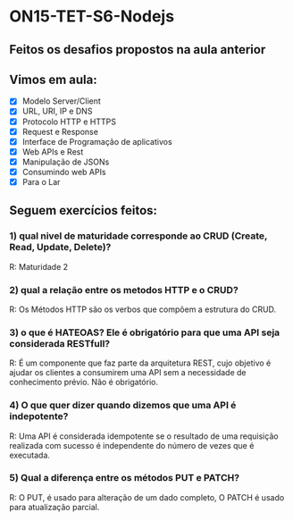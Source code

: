# ON15-TET-S6-Nodejs

## Feitos os desafios propostos na aula anterior

## Vimos em aula: 
- [x] Modelo Server/Client
- [x]  URL, URI, IP e DNS
- [x]  Protocolo HTTP e HTTPS
- [x]  Request e Response
- [x]  Interface de Programação de aplicativos
- [x]  Web APIs e Rest
- [x]  Manipulação de JSONs
- [x]  Consumindo web APIs
- [x]  Para o Lar

## Seguem exercícios feitos:

### 1) qual nivel de maturidade corresponde ao CRUD (Create, Read, Update, Delete)?
R: Maturidade 2

### 2) qual a relação entre os metodos HTTP e o CRUD?
R: Os Métodos HTTP são os verbos que compõem a estrutura do CRUD.

### 3) o que é HATEOAS? Ele é obrigatório para que uma API seja considerada RESTfull?
R: É um componente que faz parte da arquitetura REST, cujo objetivo é ajudar os clientes a consumirem uma API sem a necessidade de conhecimento prévio. Não é obrigatório.

### 4) O que quer dizer quando dizemos que uma API é indepotente?
R: Uma API é considerada idempotente se o resultado de uma requisição realizada com sucesso é independente do número de vezes que é executada.

### 5) Qual a diferença entre os métodos PUT e PATCH?
R: O PUT, é usado para alteração de um dado completo, O PATCH é usado para atualização parcial.


